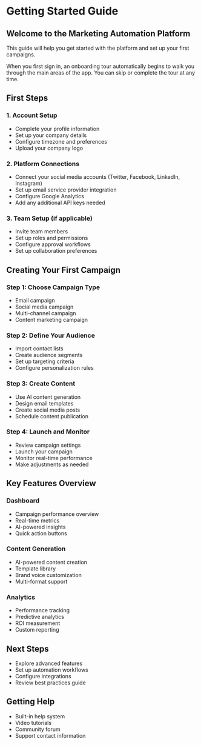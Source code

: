 
# Getting Started Guide

## Welcome to the Marketing Automation Platform

This guide will help you get started with the platform and set up your first campaigns.

When you first sign in, an onboarding tour automatically begins to walk you through the main areas of the app. You can skip or complete the tour at any time.

## First Steps

### 1. Account Setup
- Complete your profile information
- Set up your company details
- Configure timezone and preferences
- Upload your company logo

### 2. Platform Connections
- Connect your social media accounts (Twitter, Facebook, LinkedIn, Instagram)
- Set up email service provider integration
- Configure Google Analytics
- Add any additional API keys needed

### 3. Team Setup (if applicable)
- Invite team members
- Set up roles and permissions
- Configure approval workflows
- Set up collaboration preferences

## Creating Your First Campaign

### Step 1: Choose Campaign Type
- Email campaign
- Social media campaign
- Multi-channel campaign
- Content marketing campaign

### Step 2: Define Your Audience
- Import contact lists
- Create audience segments
- Set up targeting criteria
- Configure personalization rules

### Step 3: Create Content
- Use AI content generation
- Design email templates
- Create social media posts
- Schedule content publication

### Step 4: Launch and Monitor
- Review campaign settings
- Launch your campaign
- Monitor real-time performance
- Make adjustments as needed

## Key Features Overview

### Dashboard
- Campaign performance overview
- Real-time metrics
- AI-powered insights
- Quick action buttons

### Content Generation
- AI-powered content creation
- Template library
- Brand voice customization
- Multi-format support

### Analytics
- Performance tracking
- Predictive analytics
- ROI measurement
- Custom reporting

## Next Steps
- Explore advanced features
- Set up automation workflows
- Configure integrations
- Review best practices guide

## Getting Help
- Built-in help system
- Video tutorials
- Community forum
- Support contact information
